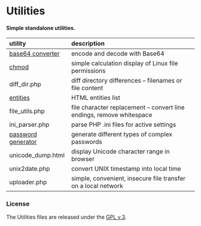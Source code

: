 
# Utilities

#### Simple standalone utilities.


utility | description|
:--- | :--- |
[base64 converter](https://tinram.github.io/base64_converter.html) | encode and decode with Base64 |
[chmod](https://tinram.github.io/chmod.html) | simple calculation display of Linux file permissions |
diff_dir.php | diff directory differences &ndash; filenames or file content |
[entities](https://tinram.github.io/entities.html) | HTML entities list |
file_utils.php | file character replacement &ndash; convert line endings, remove whitespace |
ini_parser.php | parse PHP .ini files for active settings |
[password generator](https://tinram.github.io/password_generator.html) | generate different types of complex passwords |
unicode_dump.html | display Unicode character range in browser |
unix2date.php | convert UNIX timestamp into local time |
uploader.php | simple, convenient, insecure file transfer on a local network |


### License

The Utilities files are released under the [GPL v.3](https://www.gnu.org/licenses/gpl-3.0.html).
